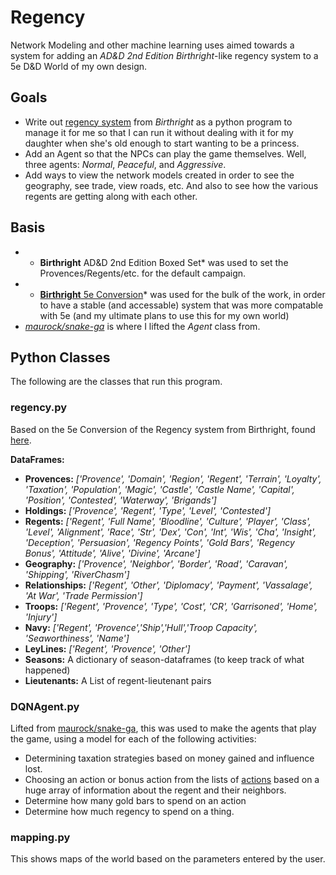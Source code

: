 # Regency
Network Modeling and other machine learning uses aimed towards a system for adding an *AD&D 2nd Edition Birthright*-like regency system to a 5e 
 D&D World of my own design.

## Goals
- Write out [regency system](https://www.gmbinder.com/share/-L4h_QHUKh2NeYhgD96A) from *Birthright* as a python program to manage it for me so that I can run it without dealing with it for my daughter when she's old enough to start wanting to be a princess.
- Add an Agent so that the NPCs can play the game themselves.  Well, three agents: *Normal*, *Peaceful*, and *Aggressive*.
- Add ways to view the network models created in order to see the geography, see trade, view roads, etc.  And also to see how the various regents are getting along with each other.
  

## Basis
-  * **Birthright** AD&D 2nd Edition Boxed Set* was used to set the Provences/Regents/etc. for the default campaign.
- * [**Birthright** 5e Conversion](https://www.gmbinder.com/share/-L4h_QHUKh2NeYhgD96A)* was used for the bulk of the work, in order to have a stable (and accessable) system that was more compatable with 5e (and my ultimate plans to use this for my own world)
- *[maurock/snake-ga](https://github.com/maurock/snake-ga)* is where I lifted the *Agent* class from.

## Python Classes
The following are the classes that run this program.

### regency.py
Based on the 5e Conversion of the Regency system from Birthright,
	found [here](https://www.gmbinder.com/share/-L4h_QHUKh2NeYhgD96A).
	
**DataFrames:**

- **Provences:** *['Provence', 'Domain', 'Region', 'Regent', 'Terrain', 'Loyalty',
       'Taxation', 'Population', 'Magic', 'Castle', 'Castle Name', 'Capital',
       'Position', 'Contested', 'Waterway', 'Brigands']*
- **Holdings:** *['Provence', 'Regent', 'Type', 'Level', 'Contested']*
- **Regents:**  *['Regent', 'Full Name', 'Bloodline', 'Culture', 'Player', 'Class',
       'Level', 'Alignment', 'Race', 'Str', 'Dex', 'Con', 'Int', 'Wis', 'Cha',
       'Insight', 'Deception', 'Persuasion', 'Regency Points', 'Gold Bars',
       'Regency Bonus', 'Attitude', 'Alive', 'Divine', 'Arcane']*
- **Geography:** *['Provence', 'Neighbor', 'Border', 'Road', 'Caravan', 'Shipping',
       'RiverChasm']*
- **Relationships:** *['Regent', 'Other', 'Diplomacy', 'Payment', 'Vassalage', 'At War',
       'Trade Permission']*
- **Troops:** *['Regent', 'Provence', 'Type', 'Cost', 'CR', 'Garrisoned', 'Home',
       'Injury']*
- **Navy:** *['Regent', 'Provence','Ship','Hull','Troop Capacity', 'Seaworthiness', 'Name']*
- **LeyLines:** *['Regent', 'Provence', 'Other']*
- **Seasons:** A dictionary of season-dataframes (to keep track of what happened)
- **Lieutenants:** A List of regent-lieutenant pairs

### DQNAgent.py
Lifted from [maurock/snake-ga](https://github.com/maurock/snake-ga), this was used to make the agents that play the game, using a model for each of the following activities:

- Determining taxation strategies based on money gained and influence lost.
- Choosing an action or bonus action from the lists of [actions](https://www.gmbinder.com/share/-L4h_QHUKh2NeYhgD96A) based on a huge array of information about the regent and their neighbors.
- Determine how many gold bars to spend on an action
- Determine how much regency to spend on a thing.

### mapping.py
This shows maps of the world based on the parameters entered by the user.